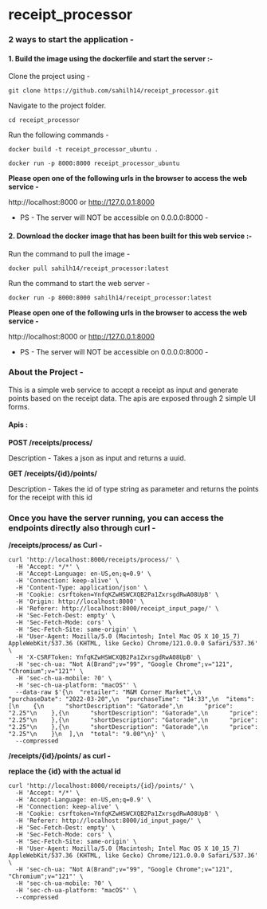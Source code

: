 # receipt_processor

### 2 ways to start the application -

#### 1. Build the image using the dockerfile and start the server :-

Clone the project using -

```
git clone https://github.com/sahilh14/receipt_processor.git
```

Navigate to the project folder.

```
cd receipt_processor
```

Run the following commands -

```
docker build -t receipt_processor_ubuntu .
```
```
docker run -p 8000:8000 receipt_processor_ubuntu
```

**Please open one of the following urls in the browser to access the web service -**

http://localhost:8000 or http://127.0.0.1:8000

- PS - The server will NOT be accessible on 0.0.0.0:8000 -


#### 2. Download the docker image that has been built for this web service :-

Run the command to pull the image -

```
docker pull sahilh14/receipt_processor:latest
```

Run the command to start the web server -

```
docker run -p 8000:8000 sahilh14/receipt_processor:latest
```

**Please open one of the following urls in the browser to access the web service -**

http://localhost:8000 or http://127.0.0.1:8000

- PS - The server will NOT be accessible on 0.0.0.0:8000 -


### About the Project - 

This is a simple web service to accept a receipt as input and generate points based on the receipt data.
The apis are exposed through 2 simple UI forms. 

#### Apis :
**POST /receipts/process/**

Description - Takes a json as input and returns a uuid.

**GET /receipts/{id}/points/**

Description - Takes the id of type string as parameter and returns the points for the receipt with this id

### Once you have the server running, you can access the endpoints directly also through curl - 

**/receipts/process/ as Curl -**

```
curl 'http://localhost:8000/receipts/process/' \
  -H 'Accept: */*' \
  -H 'Accept-Language: en-US,en;q=0.9' \
  -H 'Connection: keep-alive' \
  -H 'Content-Type: application/json' \
  -H 'Cookie: csrftoken=YnfqKZwHSWCXQB2Pa1ZxrsgdRwA08UpB' \
  -H 'Origin: http://localhost:8000' \
  -H 'Referer: http://localhost:8000/receipt_input_page/' \
  -H 'Sec-Fetch-Dest: empty' \
  -H 'Sec-Fetch-Mode: cors' \
  -H 'Sec-Fetch-Site: same-origin' \
  -H 'User-Agent: Mozilla/5.0 (Macintosh; Intel Mac OS X 10_15_7) AppleWebKit/537.36 (KHTML, like Gecko) Chrome/121.0.0.0 Safari/537.36' \
  -H 'X-CSRFToken: YnfqKZwHSWCXQB2Pa1ZxrsgdRwA08UpB' \
  -H 'sec-ch-ua: "Not A(Brand";v="99", "Google Chrome";v="121", "Chromium";v="121"' \
  -H 'sec-ch-ua-mobile: ?0' \
  -H 'sec-ch-ua-platform: "macOS"' \
  --data-raw $'{\n  "retailer": "M&M Corner Market",\n  "purchaseDate": "2022-03-20",\n  "purchaseTime": "14:33",\n  "items": [\n    {\n      "shortDescription": "Gatorade",\n      "price": "2.25"\n    },{\n      "shortDescription": "Gatorade",\n      "price": "2.25"\n    },{\n      "shortDescription": "Gatorade",\n      "price": "2.25"\n    },{\n      "shortDescription": "Gatorade",\n      "price": "2.25"\n    }\n  ],\n  "total": "9.00"\n}' \
  --compressed
```

**/receipts/{id}/points/ as curl -** 

**replace the {id} with the actual id**

```
curl 'http://localhost:8000/receipts/{id}/points/' \
  -H 'Accept: */*' \
  -H 'Accept-Language: en-US,en;q=0.9' \
  -H 'Connection: keep-alive' \
  -H 'Cookie: csrftoken=YnfqKZwHSWCXQB2Pa1ZxrsgdRwA08UpB' \
  -H 'Referer: http://localhost:8000/id_input_page/' \
  -H 'Sec-Fetch-Dest: empty' \
  -H 'Sec-Fetch-Mode: cors' \
  -H 'Sec-Fetch-Site: same-origin' \
  -H 'User-Agent: Mozilla/5.0 (Macintosh; Intel Mac OS X 10_15_7) AppleWebKit/537.36 (KHTML, like Gecko) Chrome/121.0.0.0 Safari/537.36' \
  -H 'sec-ch-ua: "Not A(Brand";v="99", "Google Chrome";v="121", "Chromium";v="121"' \
  -H 'sec-ch-ua-mobile: ?0' \
  -H 'sec-ch-ua-platform: "macOS"' \
  --compressed
  ```


